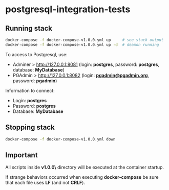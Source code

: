 # postgresql-integration-tests

## Running stack

```sh
docker-compose -f docker-compose-v1.0.0.yml up     # see stack output
docker-compose -f docker-compose-v1.0.0.yml up -d  # deamon running
```

To access to Postgresql, use:

- Adminer > http://127.0.0.1:8081 (login: **postgres**, password: **postgres**, database: **MyDatabase**)
- PGAdmin > http://127.0.0.1:8082 (login: **pgadmin@pgadmin.org**, password: **pgadmin**)

Information to connect:

- Login: **postgres**
- Password: **postgres**
- Database: **MyDatabase**

## Stopping stack

```sh
docker-compose -f docker-compose-v1.0.0.yml down
```

## Important

All scripts inside **v1.0.0\\** directory will be executed at the container startup.

If strange behaviors occurred when executing **docker-compose** be sure that each file uses **LF** (and not **CRLF**).
